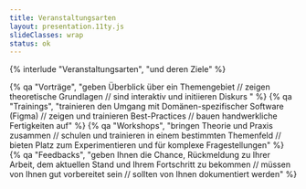 ```yaml
---
title: Veranstaltungsarten
layout: presentation.11ty.js
slideClasses: wrap
status: ok
---
```


{% interlude "Veranstaltungsarten", "und deren Ziele" %}

{% qa "Vorträge", "geben Überblick über ein Themengebiet // zeigen theoretische Grundlagen // sind interaktiv und initiieren Diskurs " %}
{% qa "Trainings", "trainieren den Umgang mit Domänen-spezifischer Software (Figma) // zeigen und trainieren Best-Practices // bauen handwerkliche Fertigkeiten auf" %}
{% qa "Workshops", "bringen Theorie und Praxis zusammen // schulen und trainieren in einem bestimmten Themenfeld // bieten Platz zum Experimentieren und für komplexe Fragestellungen" %}
{% qa "Feedbacks", "geben Ihnen die Chance, Rückmeldung zu Ihrer Arbeit, dem aktuellen Stand und Ihrem Fortschritt zu bekommen // müssen von Ihnen gut vorbereitet sein // sollten von Ihnen dokumentiert werden" %}